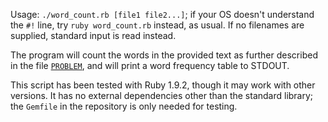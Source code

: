 Usage: `./word_count.rb [file1 file2...]`; if your OS doesn't understand the `#!` line, try `ruby word_count.rb` instead, as usual. If no filenames are supplied, standard input is read instead.

The program will count the words in the provided text as further described in the file [`PROBLEM`](PROBLEM), and will print a word frequency table to STDOUT.

This script has been tested with Ruby 1.9.2, though it may work with other versions. It has no external dependencies other than the standard library; the `Gemfile` in the repository is only needed for testing.
